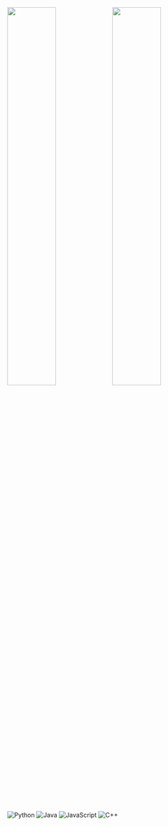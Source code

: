<img align="left" width="47%" src="https://github-readme-stats.vercel.app/api?username=Fezk3&show_icons=true&theme=great-gatsby"/>

<img align="left" width="47%" src="https://github-readme-stats.vercel.app/api/top-langs/?username=Fezk3&layout=compact)](https://github.com/anuraghazra/github-readme-stats"/>

![Python](https://img.shields.io/badge/python-3670A0?style=for-the-badge&logo=python&logoColor=ffdd54)
![Java](https://img.shields.io/badge/java-%23ED8B00.svg?style=for-the-badge&logo=java&logoColor=white)
![JavaScript](https://img.shields.io/badge/javascript-%23323330.svg?style=for-the-badge&logo=javascript&logoColor=%23F7DF1E)
![C++](https://img.shields.io/badge/c++-%2300599C.svg?style=for-the-badge&logo=c%2B%2B&logoColor=white)
